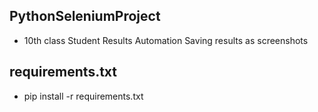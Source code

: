 ## PythonSeleniumProject

- 10th class Student Results Automation Saving results as screenshots


## requirements.txt

- pip install -r requirements.txt
  

  

